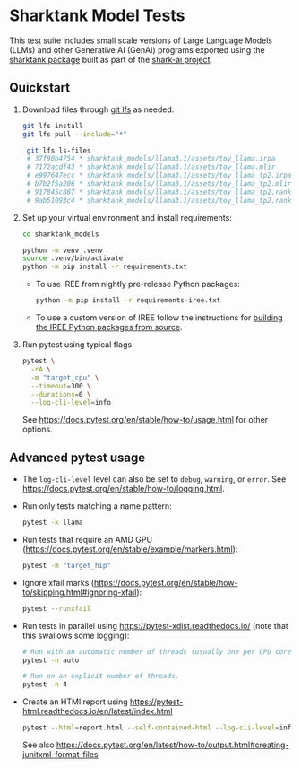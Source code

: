 # Sharktank Model Tests

This test suite includes small scale versions of Large Language Models (LLMs)
and other Generative AI (GenAI) programs exported using the
[sharktank package](https://github.com/nod-ai/shark-ai/tree/main/sharktank)
built as part of the [shark-ai project](https://github.com/nod-ai/shark-ai).

## Quickstart

1. Download files through [git lfs](https://git-lfs.com/) as needed:

    ```bash
    git lfs install
    git lfs pull --include="*"

     git lfs ls-files
     # 37f90b4754 * sharktank_models/llama3.1/assets/toy_llama.irpa
     # 7172acdf43 * sharktank_models/llama3.1/assets/toy_llama.mlir
     # e997647ecc * sharktank_models/llama3.1/assets/toy_llama_tp2.irpa
     # b7b2f5a206 * sharktank_models/llama3.1/assets/toy_llama_tp2.mlir
     # 917845c887 * sharktank_models/llama3.1/assets/toy_llama_tp2.rank0.irpa
     # 9ab51093c4 * sharktank_models/llama3.1/assets/toy_llama_tp2.rank1.irpa
     ```

2. Set up your virtual environment and install requirements:

    ```bash
    cd sharktank_models

    python -m venv .venv
    source .venv/bin/activate
    python -m pip install -r requirements.txt
    ```

    * To use IREE from nightly pre-release Python packages:

        ```bash
        python -m pip install -r requirements-iree.txt
        ```

    * To use a custom version of IREE follow the instructions for
      [building the IREE Python packages from source](https://iree.dev/building-from-source/getting-started/#python-bindings).

3. Run pytest using typical flags:

    ```bash
    pytest \
      -rA \
      -m "target_cpu" \
      --timeout=300 \
      --durations=0 \
      --log-cli-level=info
    ```

    See https://docs.pytest.org/en/stable/how-to/usage.html for other options.

## Advanced pytest usage

* The `log-cli-level` level can also be set to `debug`, `warning`, or `error`.
  See https://docs.pytest.org/en/stable/how-to/logging.html.
* Run only tests matching a name pattern:

    ```bash
    pytest -k llama
    ```

* Run tests that require an AMD GPU
  (https://docs.pytest.org/en/stable/example/markers.html):

    ```bash
    pytest -m "target_hip"
    ```

* Ignore xfail marks
  (https://docs.pytest.org/en/stable/how-to/skipping.html#ignoring-xfail):

    ```bash
    pytest --runxfail
    ```

* Run tests in parallel using https://pytest-xdist.readthedocs.io/
  (note that this swallows some logging):

    ```bash
    # Run with an automatic number of threads (usually one per CPU core).
    pytest -n auto

    # Run on an explicit number of threads.
    pytest -n 4
    ```

* Create an HTMl report using https://pytest-html.readthedocs.io/en/latest/index.html

    ```bash
    pytest --html=report.html --self-contained-html --log-cli-level=info
    ```

    See also
    https://docs.pytest.org/en/latest/how-to/output.html#creating-junitxml-format-files
